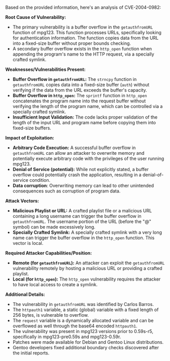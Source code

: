 Based on the provided information, here's an analysis of CVE-2004-0982:

**Root Cause of Vulnerability:**

*   The primary vulnerability is a buffer overflow in the `getauthfromURL` function of mpg123. This function processes URLs, specifically looking for authentication information. The function copies data from the URL into a fixed-size buffer without proper bounds checking.
*   A secondary buffer overflow exists in the `http_open` function when appending the program's name to the HTTP request, via a specially crafted symlink.

**Weaknesses/Vulnerabilities Present:**

*   **Buffer Overflow in `getauthfromURL`:** The `strncpy` function in `getauthfromURL` copies data into a fixed-size buffer (`auth`) without verifying if the data from the URL exceeds the buffer's capacity.
*   **Buffer Overflow in `http_open`:** The `sprintf` function in `http_open` concatenates the program name into the request buffer without verifying the length of the program name, which can be controlled via a specially crafted symlink.
*   **Insufficient Input Validation:** The code lacks proper validation of the length of the input URL and program name before copying them into fixed-size buffers.

**Impact of Exploitation:**

*   **Arbitrary Code Execution:** A successful buffer overflow in `getauthfromURL` can allow an attacker to overwrite memory and potentially execute arbitrary code with the privileges of the user running mpg123.
*   **Denial of Service (potential):** While not explicitly stated, a buffer overflow could potentially crash the application, resulting in a denial-of-service condition.
*   **Data corruption**: Overwriting memory can lead to other unintended consequences such as corruption of program data.

**Attack Vectors:**

*   **Malicious Playlist or URL:** A crafted playlist file or a malicious URL containing a long username can trigger the buffer overflow in `getauthfromURL`. The username portion of the URL (before the "@" symbol) can be made excessively long.
*   **Specially Crafted Symlink:** A specially crafted symlink with a very long name can trigger the buffer overflow in the `http_open` function. This vector is local.

**Required Attacker Capabilities/Position:**

*   **Remote (for `getauthfromURL`):** An attacker can exploit the `getauthfromURL` vulnerability remotely by hosting a malicious URL or providing a crafted playlist.
*   **Local (for `http_open`):** The `http_open` vulnerability requires the attacker to have local access to create a symlink.

**Additional Details:**

*   The vulnerability in `getauthfromURL` was identified by Carlos Barros.
*   The `httpauth1` variable, a static (global) variable with a fixed length of 256 bytes, is vulnerable to overflow.
*   The `request` variable is a dynamically allocated variable and can be overflowed as well through the base64 encoded `httpauth1`.
*   The vulnerability was present in mpg123 versions prior to 0.59s-r5, specifically in mpg123-pre0.59s and mpg123-0.59r.
*   Patches were made available for Debian and Gentoo Linux distributions.
*   Gentoo developers fixed additional boundary checks discovered after the initial reports.